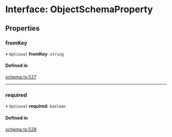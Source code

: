 # Interface: ObjectSchemaProperty

## Properties

### fromKey

• `Optional` **fromKey**: `string`

#### Defined in

[schema.ts:527](https://github.com/coda/packs-sdk/blob/main/schema.ts#L527)

___

### required

• `Optional` **required**: `boolean`

#### Defined in

[schema.ts:528](https://github.com/coda/packs-sdk/blob/main/schema.ts#L528)
